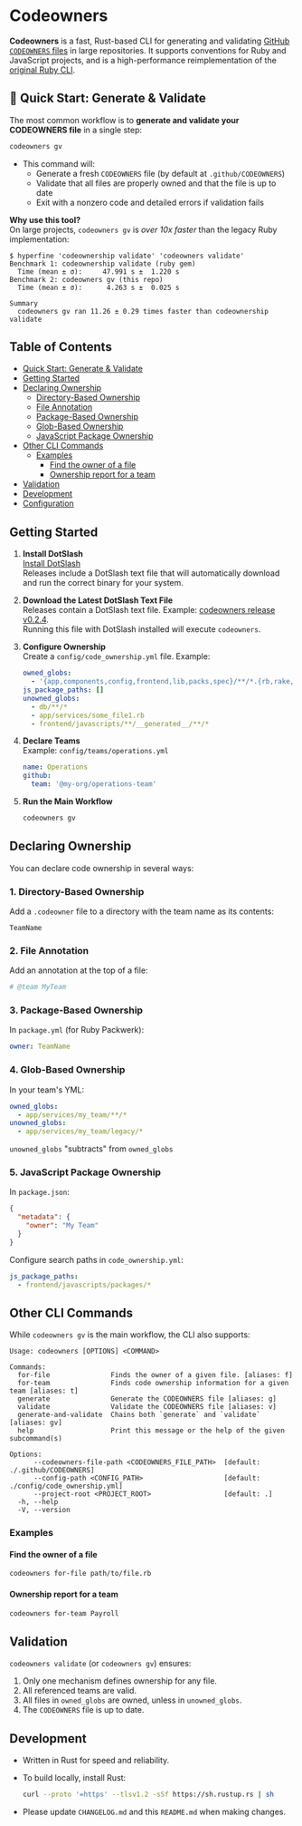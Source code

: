 # Codeowners

**Codeowners** is a fast, Rust-based CLI for generating and validating [GitHub `CODEOWNERS` files](https://docs.github.com/en/repositories/managing-your-repositorys-settings-and-features/customizing-your-repository/about-code-owners) in large repositories. It supports conventions for Ruby and JavaScript projects, and is a high-performance reimplementation of the [original Ruby CLI](https://github.com/rubyatscale/code_ownership).

## 🚀 Quick Start: Generate & Validate

The most common workflow is to **generate and validate your CODEOWNERS file** in a single step:

```sh
codeowners gv
```

- This command will:
  - Generate a fresh `CODEOWNERS` file (by default at `.github/CODEOWNERS`)
  - Validate that all files are properly owned and that the file is up to date
  - Exit with a nonzero code and detailed errors if validation fails

**Why use this tool?**  
On large projects, `codeowners gv` is _over 10x faster_ than the legacy Ruby implementation:

```
$ hyperfine 'codeownership validate' 'codeowners validate'
Benchmark 1: codeownership validate (ruby gem)
  Time (mean ± σ):     47.991 s ±  1.220 s
Benchmark 2: codeowners gv (this repo)
  Time (mean ± σ):      4.263 s ±  0.025 s

Summary
  codeowners gv ran 11.26 ± 0.29 times faster than codeownership validate
```

## Table of Contents

- [Quick Start: Generate & Validate](#-quick-start-generate--validate)
- [Getting Started](#getting-started)
- [Declaring Ownership](#declaring-ownership)
  - [Directory-Based Ownership](#1-directory-based-ownership)
  - [File Annotation](#2-file-annotation)
  - [Package-Based Ownership](#3-package-based-ownership)
  - [Glob-Based Ownership](#4-glob-based-ownership)
  - [JavaScript Package Ownership](#5-javascript-package-ownership)
- [Other CLI Commands](#other-cli-commands)
  - [Examples](#examples)
    - [Find the owner of a file](#find-the-owner-of-a-file)
    - [Ownership report for a team](#ownership-report-for-a-team)
- [Validation](#validation)
- [Development](#development)
- [Configuration](#configuration)

## Getting Started

1. **Install DotSlash**  
   [Install DotSlash](https://dotslash-cli.com/docs/installation/)  
   Releases include a DotSlash text file that will automatically download and run the correct binary for your system.

2. **Download the Latest DotSlash Text File**  
   Releases contain a DotSlash text file. Example: [codeowners release v0.2.4](https://github.com/rubyatscale/codeowners-rs/releases/download/v0.2.4/codeowners).  
   Running this file with DotSlash installed will execute `codeowners`.

3. **Configure Ownership**  
   Create a `config/code_ownership.yml` file. Example:

   ```yaml
   owned_globs:
     - '{app,components,config,frontend,lib,packs,spec}/**/*.{rb,rake,js,jsx,ts,tsx}'
   js_package_paths: []
   unowned_globs:
     - db/**/*
     - app/services/some_file1.rb
     - frontend/javascripts/**/__generated__/**/*
   ```

4. **Declare Teams**  
   Example: `config/teams/operations.yml`

   ```yaml
   name: Operations
   github:
     team: '@my-org/operations-team'
   ```

5. **Run the Main Workflow**

   ```sh
   codeowners gv
   ```

## Declaring Ownership

You can declare code ownership in several ways:

### 1. Directory-Based Ownership

Add a `.codeowner` file to a directory with the team name as its contents:

```text
TeamName
```

### 2. File Annotation

Add an annotation at the top of a file:

```ruby
# @team MyTeam
```

### 3. Package-Based Ownership

In `package.yml` (for Ruby Packwerk):

```yaml
owner: TeamName
```

### 4. Glob-Based Ownership

In your team's YML:

```yaml
owned_globs:
  - app/services/my_team/**/*
unowned_globs:
  - app/services/my_team/legacy/*
```

`unowned_globs` "subtracts" from `owned_globs`

### 5. JavaScript Package Ownership

In `package.json`:

```json
{
  "metadata": {
    "owner": "My Team"
  }
}
```

Configure search paths in `code_ownership.yml`:

```yaml
js_package_paths:
  - frontend/javascripts/packages/*
```


## Other CLI Commands

While `codeowners gv` is the main workflow, the CLI also supports:

```text
Usage: codeowners [OPTIONS] <COMMAND>

Commands:
  for-file               Finds the owner of a given file. [aliases: f]
  for-team               Finds code ownership information for a given team [aliases: t]
  generate               Generate the CODEOWNERS file [aliases: g]
  validate               Validate the CODEOWNERS file [aliases: v]
  generate-and-validate  Chains both `generate` and `validate` [aliases: gv]
  help                   Print this message or the help of the given subcommand(s)

Options:
      --codeowners-file-path <CODEOWNERS_FILE_PATH>  [default: ./.github/CODEOWNERS]
      --config-path <CONFIG_PATH>                    [default: ./config/code_ownership.yml]
      --project-root <PROJECT_ROOT>                  [default: .]
  -h, --help
  -V, --version
```

### Examples

#### Find the owner of a file

```sh
codeowners for-file path/to/file.rb
```

#### Ownership report for a team

```sh
codeowners for-team Payroll
```

## Validation

`codeowners validate` (or `codeowners gv`) ensures:

1. Only one mechanism defines ownership for any file.
2. All referenced teams are valid.
3. All files in `owned_globs` are owned, unless in `unowned_globs`.
4. The `CODEOWNERS` file is up to date.

## Development

- Written in Rust for speed and reliability.
- To build locally, install Rust:  

  ```sh
  curl --proto '=https' --tlsv1.2 -sSf https://sh.rustup.rs | sh
  ```

- Please update `CHANGELOG.md` and this `README.md` when making changes.
